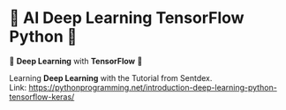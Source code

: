 # 🐍 AI Deep Learning TensorFlow Python 🐍
🐍 **Deep Learning** with **TensorFlow** 🐍

Learning **Deep Learning** with the Tutorial from Sentdex.</br>
Link: https://pythonprogramming.net/introduction-deep-learning-python-tensorflow-keras/
